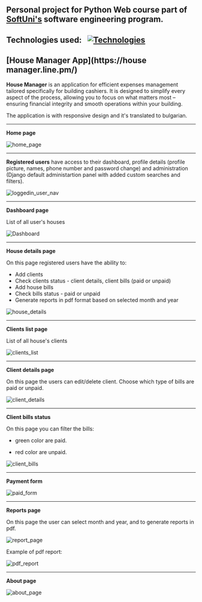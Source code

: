 ## Personal project for Python Web course part of [SoftUni's](https://softuni.bg/) software engineering program.
## Technologies used:&nbsp;&nbsp;&nbsp;[![Technologies](https://skillicons.dev/icons?i=python,django,postgres)](https://skillicons.dev)

## [House Manager App](https://house manager.line.pm/)

**House Manager** is an application for efficient expenses management tailored specifically for building cashiers.
It is designed to simplify every aspect of the process, allowing you to focus on what matters most – ensuring financial integrity and smooth operations within your building.

The application is with responsive design and it's translated to bulgarian.

---
**Home page**

![home_page](https://github.com/pavlovsvpavel/House_Manager_App/assets/115422291/5982ee68-a0c2-49ff-9b4f-142ecf00d8cc)

---
**Registered users** have access to their dashboard, profile details (profile picture, names, phone number and password change) and administration (Django default administartion panel with added custom searches and filters).

![loggedin_user_nav](https://github.com/pavlovsvpavel/House_Manager_App/assets/115422291/24228413-6a51-47d4-bde3-db704a1d9b54)

---
**Dashboard page**

List of all user's houses

![Dashboard](https://github.com/pavlovsvpavel/House_Manager_App/assets/115422291/619f6897-0cb9-425a-9aa6-4807fd6c57e8)

---
**House details page**

On this page registered users have the ability to:
- Add clients
- Check clients status - client details, client bills (paid or unpaid)
- Add house bills
- Check bills status - paid or unpaid
- Generate reports in pdf format based on selected month and year

![house_details](https://github.com/pavlovsvpavel/House_Manager_App/assets/115422291/1af0ed47-4bd2-4cb3-affa-d280221aa0c7)

---
**Clients list page**

List of all house's clients

![clients_list](https://github.com/pavlovsvpavel/House_Manager_App/assets/115422291/4c664f63-5d3a-4f9c-8559-7ff7412ab359)

---
**Client details page**

On this page the users can edit/delete client.
Choose which type of bills are paid or unpaid.

![client_details](https://github.com/pavlovsvpavel/House_Manager_App/assets/115422291/356e9ee1-cb73-4de6-999d-1481459bc890)

---
**Client bills status**

On this page you can filter the bills:

- green color are paid.

- red color are unpaid.

![client_bills](https://github.com/pavlovsvpavel/House_Manager_App/assets/115422291/4c14188c-3ebc-4c20-a2eb-b214fc9810b3)

---
**Payment form**

![paid_form](https://github.com/pavlovsvpavel/House_Manager_App/assets/115422291/2d835c30-ee38-4ea7-9136-d1514fd5be3e)

---
**Reports page**

On this page the user can select month and year, and to generate reports in pdf.

![report_page](https://github.com/pavlovsvpavel/House_Manager_App/assets/115422291/0d265f7d-c4a7-4598-8cea-3c3ab8b319ad)

Example of pdf report:

![pdf_report](https://github.com/pavlovsvpavel/House_Manager_App/assets/115422291/341e8a02-40de-4560-a3eb-3386c11ff80c)

---
**About page**

![about_page](https://github.com/pavlovsvpavel/House_Manager_App/assets/115422291/a74be755-943f-45d2-9f15-e20dafdbc730)

